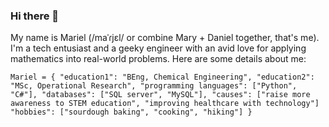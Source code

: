 ### Hi there 👋

My name is Mariel (/maˈɾjɛl/ or combine Mary + Daniel together, that's me). I'm a tech entusiast and a geeky engineer with an avid love for applying mathematics into real-world problems. Here are some details about me:

`Mariel = {
  "education1": "BEng, Chemical Engineering",
  "education2": "MSc, Operational Research",
  "programming languages": ["Python", "C#"],
  "databases": ["SQL server", "MySQL"],
  "causes": ["raise more awareness to STEM education", "improving healthcare with technology"]
  "hobbies": ["sourdough baking", "cooking", "hiking"]
}`

<!--
**mariel-rs/mariel-rs** is a ✨ _special_ ✨ repository because its `README.md` (this file) appears on your GitHub profile.

Here are some ideas to get you started:

- 🔭 I’m currently working on ...
- 🌱 I’m currently learning ...
- 👯 I’m looking to collaborate on ...
- 🤔 I’m looking for help with ...
- 💬 Ask me about ...
- 📫 How to reach me: ...
- 😄 Pronouns: ...
- ⚡ Fun fact: ...
-->

